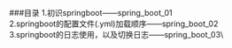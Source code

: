 ###目录
1.初识springboot——spring_boot_01\
2.springboot的配置文件(.yml)加载顺序——spring_boot_02\
3.springboot的日志使用，以及切换日志——spring_boot_03\
